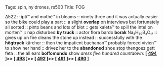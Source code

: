 Tags: spin, ny drones, rs500
Title: FOG
  
∆522 :: ipti™ and mothé™ in bleams :: ninety three and it was actually easier so the bike could play a part :: a slight **overlap** on interviews but fortunately all sorted :: pinto beans and lots of blot :: gets kaleta™ to spill the intel on morten™ :: nap disturbed **by truck** :: actor flora bardo **borak** Na₂H₂₀B₄O₁₇ :: gives up on fire cleans the stone up instead :: successfully with the **högtryck** kärcher :: then the impatient buchanan™ probably forced vivien™ to show her hand :: drivez her to the **abandoned** shoe stop thengoez gett feta :: the all ears **boffomondo** show
_aress five hundred countdown:_  **[ [494](https://www.allmusic.com/album/presenting-the-fabulous-ronettes-featuring-veronica-mw0000862389) ]>> [ [493](https://www.allmusic.com/album/here-my-dear-mw0000112616) ]>> [ [492](https://www.allmusic.com/album/nick-of-time-mw0000198930) ]>> [ [491](https://www.allmusic.com/album/fine-line-mw0003333652) ]>> [ [490](https://www.allmusic.com/album/heart-like-a-wheel-mw0000191526) ]**